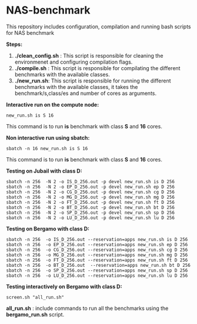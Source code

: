 # NAS-benchmark
This repository includes configuration, compilation and running bash scripts for NAS benchmark

**Steps:**
1. **./clean_config.sh** : This script is responsible for cleaning the environmenet and configuring compilation flags.
2. **./compile.sh** : This script is responsible for compilating the different benchmarks with the available classes.
3. **./new_run.sh**: This script is responsible for running the different benchmarks with the available classes, it takes the benchmark/s,class/es and number of cores as arguments.


**Interactive run on the compute node:**
```console 
new_run.sh is S 16
```
This command is to run **is** benchmark with class **S** and **16** cores.

**Non interactive run using sbatch:**
```console 
sbatch -n 16 new_run.sh is S 16
```
This command is to run **is** benchmark with class **S** and **16** cores.


**Testing on Jubail with class D:**
```console 
sbatch -n 256  -N 2 -o IS_D_256.out -p devel new_run.sh is D 256 
sbatch -n 256  -N 2 -o EP_D_256.out -p devel new_run.sh ep D 256
sbatch -n 256  -N 2 -o CG_D_256.out -p devel new_run.sh cg D 256
sbatch -n 256  -N 2 -o MG_D_256.out -p devel new_run.sh mg D 256
sbatch -n 256  -N 2 -o FT_D_256.out -p devel new_run.sh ft D 256
sbatch -n 256  -N 2 -o BT_D_256.out -p devel new_run.sh bt D 256
sbatch -n 256  -N 2 -o SP_D_256.out -p devel new_run.sh sp D 256
sbatch -n 256  -N 2 -o LU_D_256.out -p devel new_run.sh lu D 256
```

**Testing on Bergamo with class D:**
```console 
sbatch -n 256  -o IS_D_256.out --reservation=apps new_run.sh is D 256
sbatch -n 256  -o EP_D_256.out --reservation=apps new_run.sh ep D 256
sbatch -n 256  -o CG_D_256.out --reservation=apps new_run.sh cg D 256
sbatch -n 256  -o MG_D_256.out --reservation=apps new_run.sh mg D 256
sbatch -n 256  -o FT_D_256.out --reservation=apps new_run.sh ft D 256
sbatch -n 256  -o BT_D_256.out  --reservation=apps new_run.sh bt D 256
sbatch -n 256  -o SP_D_256.out --reservation=apps new_run.sh sp D 256
sbatch -n 256  -o LU_D_256.out --reservation=apps new_run.sh lu D 256
```

**Testing interactively on Bergamo with class D:**
```console 
screen.sh "all_run.sh"
```
**all_run.sh** : include commands to run all the benchmarks using the **bergamo_run.sh** script.
